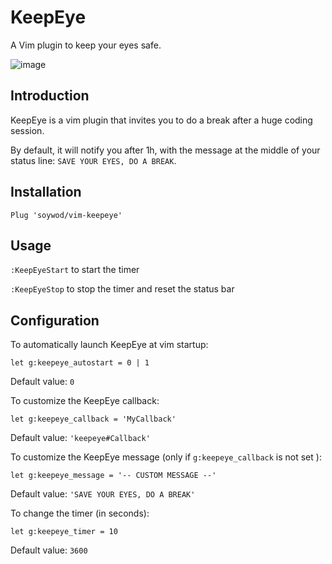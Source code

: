 # KeepEye

A Vim plugin to keep your eyes safe.

![image](https://user-images.githubusercontent.com/10437171/40420681-5d851752-5e89-11e8-9c1a-67bb6f8d237e.png)

## Introduction

KeepEye is a vim plugin that invites you to do a break after a huge coding session.

By default, it will notify you after 1h, with the message at the middle of your status line: `SAVE YOUR EYES, DO A BREAK`.

## Installation

```viml
Plug 'soywod/vim-keepeye'
```

## Usage

`:KeepEyeStart` to start the timer

`:KeepEyeStop` to stop the timer and reset the status bar

## Configuration

To automatically launch KeepEye at vim startup:

```viml
let g:keepeye_autostart = 0 | 1
```

Default value: `0`

To customize the KeepEye callback:

```viml
let g:keepeye_callback = 'MyCallback'
```

Default value: `'keepeye#Callback'`

To customize the KeepEye message (only if `g:keepeye_callback` is not set ):

```viml
let g:keepeye_message = '-- CUSTOM MESSAGE --'
```

Default value: `'SAVE YOUR EYES, DO A BREAK'`

To change the timer (in seconds):

```viml
let g:keepeye_timer = 10
```

Default value: `3600`
